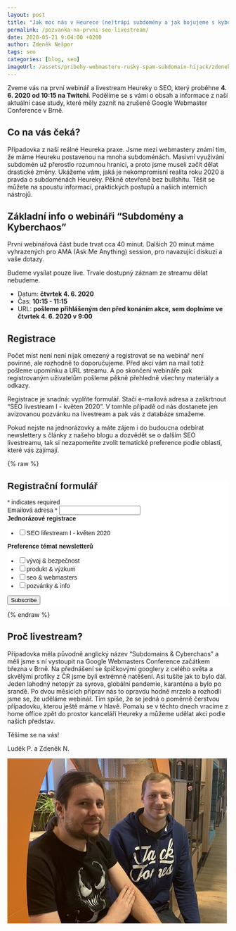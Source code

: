 ```yaml
---
layout: post
title: "Jak moc nás v Heurece (ne)trápí subdomény a jak bojujeme s kyberchaosem? Pozvánka na první SEO livestream"
permalink: /pozvanka-na-prvni-seo-livestream/
date: 2020-05-21 9:04:00 +0200
author: Zdeněk Nešpor
tags: seo
categories: [blog, seo]
imageUrl: /assets/pribehy-webmasteru-rusky-spam-subdomain-hijack/zdenek-a-ludek.jpg
---
```


Zveme vás na první webinář a livestream Heureky o SEO, který proběhne **4. 6. 2020 od 10:15 na Twitchi**. Podělíme se s vámi o obsah a informace z naší aktuální case study, které měly zaznít na zrušené Google Webmaster Conference v Brně.

## Co na vás čeká?

Případovka z naší reálné Heureka praxe. Jsme mezi webmastery známí tím, že máme Heureku postavenou na mnoha subdoménách. Masivní využívání subdomén už přerostlo rozumnou hranici, a proto jsme museli začít dělat drastické změny. Ukážeme vám, jaká je nekompromisní realita roku 2020 a pravda o subdoménách Heureky. Pěkně otevřeně bez bullshitu. Těšit se můžete na spoustu informací, praktických postupů a našich interních nástrojů.

## Základní info o webináři “Subdomény a Kyberchaos”

První webinářová část bude trvat cca 40 minut. Dalších 20 minut máme vyhrazených pro AMA (Ask Me Anything) session, pro navazující diskuzi a vaše dotazy.

Budeme vysílat pouze live. Trvale dostupný záznam ze streamu dělat nebudeme.

- Datum: **čtvrtek 4. 6. 2020**
- Čas: **10:15 - 11:15**
- URL: **pošleme přihlášeným den před konáním akce, sem doplníme ve čtvrtek 4. 6. 2020 v 9:00**

## Registrace

Počet míst není není nijak omezený a registrovat se na webinář není povinné, ale rozhodně to doporučujeme. Před akcí vám na mail totiž pošleme upomínku a URL streamu. A po skončení webináře pak registrovaným uživatelům pošleme pěkně přehledně všechny materiály a odkazy.

Registrace je snadná: vyplňte formulář. Stačí e-mailová adresa a zaškrtnout “SEO livestream I - květen 2020”. V tomhle případě od nás dostanete jen avizovanou pozvánku na livestream a pak vás z databáze smažeme.

Pokud nejste na jednorázovky a máte zájem i do budoucna odebírat newslettery s články z našeho blogu a dozvědět se o dalším SEO livestreamu, tak si nezapomeňte zvolit tematické preference podle oblastí, které vás zajímají.

{% raw %}
<link href="//cdn-images.mailchimp.com/embedcode/classic-10_7.css" rel="stylesheet" type="text/css">
<style type="text/css">
	#mc_embed_signup{background:#fff; clear:left; font:14px Helvetica,Arial,sans-serif; }
</style>
<div id="mc_embed_signup">
<form action="https://heurekadevs.us18.list-manage.com/subscribe/post?u=ae4baf7bbc33635c280e26c54&amp;id=30bc44e3d7" method="post" id="mc-embedded-subscribe-form" name="mc-embedded-subscribe-form" class="validate" target="_blank" novalidate>
    <div id="mc_embed_signup_scroll">
	<h2>Registrační formulář</h2>
<div class="indicates-required"><span class="asterisk">*</span> indicates required</div>
<div class="mc-field-group">
	<label for="mce-EMAIL">Emailová adresa  <span class="asterisk">*</span>
</label>
	<input type="email" value="" name="EMAIL" class="required email" id="mce-EMAIL">
</div>
<div class="mc-field-group input-group">
    <strong>Jednorázové registrace </strong>
    <ul><li><input type="checkbox" value="1" name="group[4862][1]" id="mce-group[4862]-4862-0"><label for="mce-group[4862]-4862-0">SEO lifestream I - květen 2020</label></li>
</ul>
</div>
<div class="mc-field-group input-group">
    <strong>Preference témat newsletterů </strong>
    <ul><li><input type="checkbox" value="2" name="group[4866][2]" id="mce-group[4866]-4866-0"><label for="mce-group[4866]-4866-0">vývoj &amp; bezpečnost</label></li>
<li><input type="checkbox" value="4" name="group[4866][4]" id="mce-group[4866]-4866-1"><label for="mce-group[4866]-4866-1">produkt &amp; výzkum</label></li>
<li><input type="checkbox" value="8" name="group[4866][8]" id="mce-group[4866]-4866-2"><label for="mce-group[4866]-4866-2">seo &amp; webmasters</label></li>
<li><input type="checkbox" value="16" name="group[4866][16]" id="mce-group[4866]-4866-3"><label for="mce-group[4866]-4866-3">pozvánky &amp; info</label></li>
</ul>
</div>
	<div id="mce-responses" class="clear">
		<div class="response" id="mce-error-response" style="display:none"></div>
		<div class="response" id="mce-success-response" style="display:none"></div>
	</div>    <!-- real people should not fill this in and expect good things - do not remove this or risk form bot signups-->
    <div style="position: absolute; left: -5000px;" aria-hidden="true"><input type="text" name="b_ae4baf7bbc33635c280e26c54_30bc44e3d7" tabindex="-1" value=""></div>
    <div class="clear"><input type="submit" value="Subscribe" name="subscribe" id="mc-embedded-subscribe" class="button"></div>
    </div>
</form>
</div>
<script type='text/javascript' src='//s3.amazonaws.com/downloads.mailchimp.com/js/mc-validate.js'></script><script type='text/javascript'>(function($) {window.fnames = new Array(); window.ftypes = new Array();fnames[0]='EMAIL';ftypes[0]='email'; /*
 * Translated default messages for the $ validation plugin.
 * Locale: CS
 */
$.extend($.validator.messages, {
	required: "Tento údaj je povinný.",
	remote: "Prosím, opravte tento údaj.",
	email: "Prosím, zadejte platný e-mail.",
	url: "Prosím, zadejte platné URL.",
	date: "Prosím, zadejte platné datum.",
	dateISO: "Prosím, zadejte platné datum (ISO).",
	number: "Prosím, zadejte číslo.",
	digits: "Prosím, zadávejte pouze číslice.",
	creditcard: "Prosím, zadejte číslo kreditní karty.",
	equalTo: "Prosím, zadejte znovu stejnou hodnotu.",
	accept: "Prosím, zadejte soubor se správnou příponou.",
	maxlength: $.validator.format("Prosím, zadejte nejvíce {0} znaků."),
	minlength: $.validator.format("Prosím, zadejte nejméně {0} znaků."),
	rangelength: $.validator.format("Prosím, zadejte od {0} do {1} znaků."),
	range: $.validator.format("Prosím, zadejte hodnotu od {0} do {1}."),
	max: $.validator.format("Prosím, zadejte hodnotu menší nebo rovnu {0}."),
	min: $.validator.format("Prosím, zadejte hodnotu větší nebo rovnu {0}.")
});}(jQuery));var $mcj = jQuery.noConflict(true);</script>
<!--End mc_embed_signup-->

{% endraw %}

## Proč livestream?

Případovka měla původně anglický název “Subdomains & Cyberchaos” a měli jsme s ní vystoupit na Google Webmasters Conference začátkem března v Brně. Na přednášení se špičkovými googlery z celého světa a skvělými profíky z ČR jsme byli extrémně natěšení. Asi tušíte jak to bylo dál. Jeden lahodný netopýr za syrova, globální pandemie, karanténa a bylo po srandě. Po dvou měsících příprav nás to opravdu hodně mrzelo a rozhodli jsme se, že uděláme webinář. Tím spíše, že se jedná o poměrně čerstvou případovku, kterou ještě máme v hlavě. Pomalu se v těchto dnech vracíme z home office zpět do prostor kanceláří Heureky a můžeme udělat akci podle našich představ.

Těšíme se na vás!

Luděk P. a Zdeněk N.


![SEO tým Heureky](/assets/pribehy-webmasteru-rusky-spam-subdomain-hijack/zdenek-a-ludek.jpg "SEO tým Heureky")
